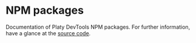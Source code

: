 # NPM packages

Documentation of Platy DevTools NPM packages. For further information, have a glance at the [source code](https://github.com/platyplus/platyplus).
